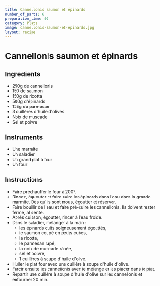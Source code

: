 ```yaml
---
title: Cannellonis saumon et épinards
number_of_parts: 6
preparation_time: 90
category: Plats
image: cannellonis-saumon-et-epinards.jpg
layout: recipe
---
```

# Cannellonis saumon et épinards

## Ingrédients

- 250g de cannellonis
- 150 de saumon
- 150g de ricotta
- 500g d'épinards
- 125g de parmesan
- 3 cuillères d'huile d'olives
- Noix de muscade
- Sel et poivre

## Instruments

- Une marmite
- Un saladier
- Un grand plat à four
- Un four

## Instructions

- Faire préchauffer le four à 200°.
- Rincez, équeuter et faire cuire les épinards dans l'eau dans la grande marmite. Dès qu'ils sont mous, égoutter et réserver.
- Faire bouillir de l'eau et faire pré-cuire les cannellonis. Ils doivent rester ferme, al dente.
- Après cuisson, égoutter, rincer à l'eau froide.
- Dans le saladier, mélanger à la main :
	- les épinards cuits soigneusement égouttés,
	- le saumon coupé en petits cubes,
	- la ricotta,
	- le parmesan râpé,
	- la noix de muscade râpée,
	- sel et poivre,
	- 1 cuillères à soupe d'huile d'olive.
- Huiler le plat four avec une cuillère à soupe d'huile d'olive.
- Farcir ensuite les cannellonis avec le mélange et les placer dans le plat.
- Repartir une cuillère à soupe d'huile d'olive sur les cannellonis et enfourner 20 min.

